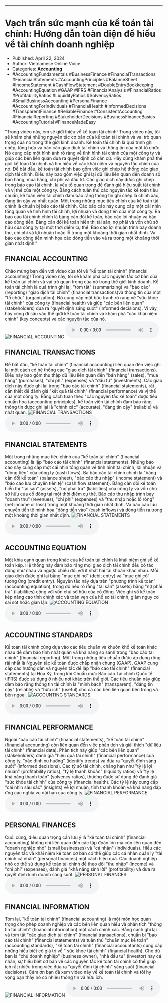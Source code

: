 
---

# Vạch trần sức mạnh của kế toán tài chính: Hướng dẫn toàn diện để hiểu về tài chính doanh nghiệp

- Published: April 22, 2024
- Author: Vietnamese Online Voice
- Categories: **Accounting**
- #AccountingFundamentals #BusinessFinance #FinancialTransactions #FinancialStatements #AccountingPrinciples #BalanceSheet #IncomeStatement #CashFlowStatement #DoubleEntryBookkeeping #AccountingEquation #GAAP #IFRS #FinancialAnalysis #FinancialRatios #ProfitabilityRatios #LiquidityRatios #SolvencyRatios #SmallBusinessAccounting #PersonalFinance #AccountingForIndividuals #FinancialHealth #InformedDecisions #TransparentFinance #ReliableFinance #ConsistentAccounting #FinancialReporting #StakeholderDecisions #BusinessFinanceBasics #AccountingTutorial #FinanceMadeEasy

"Trong video này, em sẽ giới thiệu về kế toán tài chính! Trong video này, tôi sẽ khám phá những nguyên tắc cơ bản của kế toán tài chính và vai trò quan trọng của nó trong thế giới kinh doanh. Kế toán tài chính là quá trình ghi chép, tổng hợp và báo cáo giao dịch tài chính và thông tin của một tổ chức. Nó cung cấp một hình ảnh rõ ràng về tình hình tài chính của một công ty và giúp các bên liên quan đưa ra quyết định có căn cứ. Hãy cùng khám phá thế giới kế toán tài chính và tìm hiểu về các khái niệm và nguyên tắc chính của nó. Để bắt đầu, kế toán tài chính bao gồm việc ghi chép hệ thống các giao dịch tài chính. Điều này bao gồm việc ghi lại dữ liệu liên quan đến doanh số bán hàng, mua hàng, chi phí và đầu tư. Các giao dịch này được ghi chép trong báo cáo tài chính, là yếu tố quan trọng để đánh giá hiệu suất tài chính và vị thế của một công ty. Bằng cách tuân thủ các nguyên tắc kế toán tiêu chuẩn, kế toán viên tài chính đảm bảo rằng thông tin ghi chép là chính xác, đáng tin cậy và nhất quán. Một trong những mục tiêu chính của kế toán tài chính là chuẩn bị báo cáo tài chính. Các báo cáo này cung cấp một cái nhìn tổng quan về tình hình tài chính, lợi nhuận và dòng tiền của một công ty. Ba báo cáo tài chính chính là bảng cân đối kế toán, báo cáo lợi nhuận và báo cáo dòng tiền. Bảng cân đối kế toán hiển thị tài sản, nợ phải và vốn chủ sở hữu của công ty tại một thời điểm cụ thể. Báo cáo lợi nhuận trình bày doanh thu, chi phí và lợi nhuận hoặc lỗ trong một khoảng thời gian nhất định. Và báo cáo dòng tiền minh họa các dòng tiền vào và ra trong một khoảng thời gian nhất định."


## FINANCIAL ACCOUNTING

Chào mừng bạn đến với video của tôi về "kế toán tài chính" (financial accounting)! Trong video này, tôi sẽ khám phá các nguyên tắc cơ bản của kế toán tài chính và vai trò quan trọng của nó trong thế giới kinh doanh. Kế toán tài chính là quá trình ghi lại, "tóm tắt" (summarizing) và "báo cáo" (reporting) "giao dịch tài chính" (financial transactions) ​​và thông tin của một "tổ chức" (organization). Nó cung cấp một bức tranh rõ ràng về "sức khỏe tài chính" của công ty (financial health) và giúp "các bên liên quan" (stakeholders) đưa ra "quyết định sáng suốt" (informed decisions). Vì vậy, hãy cùng đi sâu vào thế giới kế toán tài chính và khám phá "các khái niệm chính" (key concepts) và các nguyên tắc của nó.
![FINANCIAL ACCOUNTING](https://http-archiver-apis-production-80.schnworks.com/storage/images/transitions/2024-04-22/transition--16556564408-Montserrat-SemiBold-880E4F.jpg)
<audio controls>
    <source src="https://http-archiver-apis-production-80.schnworks.com/storage/audio/file-10514678172.mp3" type="audio/mpeg">
</audio>



## FINANCIAL TRANSACTIONS

Để bắt đầu, "kế toán tài chính" (financial accounting) liên quan đến việc ghi lại một cách có hệ thống các "giao dịch tài chính" (financial transactions). Điều này bao gồm thu thập dữ liệu liên quan đến "bán hàng" (sales), "mua hàng" (purchases), "chi phí" (expenses) và "đầu tư" (investments). Các giao dịch này được ghi lại trong "báo cáo tài chính" (financial statements), rất cần thiết để đánh giá "kết quả tài chính" (financial performance) và vị thế của một công ty. Bằng cách tuân theo "các nguyên tắc kế toán" được tiêu chuẩn hóa (accounting principles), kế toán viên tài chính đảm bảo rằng thông tin được ghi lại là "chính xác" (accurate), "đáng tin cậy" (reliable) và nhất quán.
![FINANCIAL TRANSACTIONS](https://http-archiver-apis-production-80.schnworks.com/storage/images/transitions/2024-04-22/transition-12845625553-Montserrat-Bold-512DA8.jpg)
<audio controls>
    <source src="https://http-archiver-apis-production-80.schnworks.com/storage/audio/file-35902090306.mp3" type="audio/mpeg">
</audio>



## FINANCIAL STATEMENTS

Một trong những mục tiêu chính của "kế toán tài chính" (financial accounting) là lập "báo cáo tài chính" (financial statements). Những báo cáo này cung cấp một cái nhìn tổng quan về tình hình tài chính, lợi nhuận và "dòng tiền" của công ty (cash flows). Ba báo cáo tài chính chính là "bảng cân đối kế toán" (balance sheet), "báo cáo thu nhập" (income statement) và "báo cáo lưu chuyển tiền tệ" (cash flow statement). Bảng cân đối kế toán hiển thị "tài sản" (assets), "nợ phải trả" (liabilities) của công ty và vốn chủ sở hữu của cổ đông tại một thời điểm cụ thể. Báo cáo thu nhập trình bày "doanh thu" (revenues), "chi phí" (expenses) và "thu nhập hoặc lỗ ròng" (net income or loss) trong một khoảng thời gian nhất định. Và báo cáo lưu chuyển tiền tệ minh họa "dòng tiền vào" (cash inflows) và dòng tiền ra trong một khoảng thời gian nhất định.
![FINANCIAL STATEMENTS](https://http-archiver-apis-production-80.schnworks.com/storage/images/transitions/2024-04-22/transition-20181792900-Montserrat-Regular-303F9F.jpg)
<audio controls>
    <source src="https://http-archiver-apis-production-80.schnworks.com/storage/audio/file-35118232432.mp3" type="audio/mpeg">
</audio>



## ACCOUNTING EQUATION

Một khía cạnh quan trọng khác của kế toán tài chính là khái niệm ghi sổ kế toán kép. Hệ thống này đảm bảo rằng mọi giao dịch tài chính đều có tác động như nhau và ngược chiều đối với ít nhất hai tài khoản khác nhau. Mỗi giao dịch được ghi lại bằng "mục ghi nợ" (debit entry) và "mục ghi có" tương ứng (credit entry). Nguyên tắc này dựa trên "phương trình kế toán" (accounting equation), trong đó nêu rõ rằng "tài sản" (assets) bằng "nợ phải trả" (liabilities) cộng với vốn chủ sở hữu của cổ đông. Việc ghi sổ kế toán kép nâng cao tính chính xác và toàn vẹn của hồ sơ tài chính, giảm nguy cơ sai sót hoặc gian lận.
![ACCOUNTING EQUATION](https://http-archiver-apis-production-80.schnworks.com/storage/images/transitions/2024-04-22/transition-10984010874-Montserrat-Regular-303F9F.jpg)
<audio controls>
    <source src="https://http-archiver-apis-production-80.schnworks.com/storage/audio/file-27780561902.mp3" type="audio/mpeg">
</audio>



## ACCOUNTING STANDARDS

Kế toán tài chính cũng dựa vào các tiêu chuẩn và khuôn khổ kế toán khác nhau để đảm bảo tính nhất quán và khả năng so sánh trong "báo cáo tài chính" (financial reporting). Một trong những tiêu chuẩn được áp dụng rộng rãi nhất là Nguyên tắc kế toán được chấp nhận chung (GAAP). GAAP cung cấp các hướng dẫn và nguyên tắc để lập "báo cáo tài chính" (financial statements) tại Hoa Kỳ, trong khi Chuẩn mực Báo cáo Tài chính Quốc tế (IFRS) được sử dụng ở nhiều nơi khác trên thế giới. Các tiêu chuẩn này giúp đảm bảo rằng thông tin tài chính là "minh bạch" (transparent), "đáng tin cậy" (reliable) và "hữu ích" (useful) cho cả các bên liên quan bên trong và bên ngoài.
![ACCOUNTING STANDARDS](https://http-archiver-apis-production-80.schnworks.com/storage/images/transitions/2024-04-22/transition--21234491938-Montserrat-Black-303F9F.jpg)
<audio controls>
    <source src="https://http-archiver-apis-production-80.schnworks.com/storage/audio/file-46189911144.mp3" type="audio/mpeg">
</audio>



## FINANCIAL PERFORMANCE

Ngoài "báo cáo tài chính" (financial statements), "kế toán tài chính" (financial accounting) còn liên quan đến việc phân tích và giải thích "dữ liệu tài chính" (financial data). Phân tích này giúp "các bên liên quan" (stakeholders) đánh giá "hiệu quả tài chính" (financial performance) của công ty, "xác định xu hướng" (identify trends) và đưa ra "quyết định sáng suốt" (informed decisions). Các tỷ số tài chính, chẳng hạn như "tỷ lệ lợi nhuận" (profitability ratios), "tỷ lệ thanh khoản" (liquidity ratios) và "tỷ lệ khả năng thanh toán" (solvency ratios), thường được sử dụng để đánh giá "sức khỏe tài chính" của công ty (financial health). Các tỷ lệ này cung cấp "cái nhìn sâu sắc" (insights) về lợi nhuận, tính thanh khoản và khả năng đáp ứng các nghĩa vụ dài hạn của công ty.
![FINANCIAL PERFORMANCE](https://http-archiver-apis-production-80.schnworks.com/storage/images/transitions/2024-04-22/transition-17477096643-Montserrat-Bold-9C27B0.jpg)
<audio controls>
    <source src="https://http-archiver-apis-production-80.schnworks.com/storage/audio/file-52597209510.mp3" type="audio/mpeg">
</audio>



## PERSONAL FINANCES

Cuối cùng, điều quan trọng cần lưu ý là "kế toán tài chính" (financial accounting) không chỉ liên quan đến các tập đoàn lớn mà còn liên quan đến "doanh nghiệp nhỏ" (small businesses) và "cá nhân" (individuals). Hiểu các nguyên tắc và khái niệm kế toán cơ bản có thể giúp các cá nhân quản lý "tài chính cá nhân" (personal finances) một cách hiệu quả. Các doanh nghiệp nhỏ có thể sử dụng kế toán tài chính để theo dõi "thu nhập" (income) và "chi phí" (expenses), đánh giá "khả năng sinh lời" (profitability) và đưa ra quyết định kinh doanh sáng suốt.
![PERSONAL FINANCES](https://http-archiver-apis-production-80.schnworks.com/storage/images/transitions/2024-04-22/transition--38732606298-Montserrat-Regular-7B1FA2.jpg)
<audio controls>
    <source src="https://http-archiver-apis-production-80.schnworks.com/storage/audio/file-26342361330.mp3" type="audio/mpeg">
</audio>



## FINANCIAL INFORMATION

Tóm lại, "kế toán tài chính" (financial accounting) là một môn học quan trọng cho phép doanh nghiệp và các bên liên quan hiểu và phân tích "thông tin tài chính" (financial information) một cách chính xác. Bằng cách ghi lại và tóm tắt "các giao dịch tài chính" (financial transactions), chuẩn bị "báo cáo tài chính" (financial statements) và tuân thủ "chuẩn mực kế toán" (accounting standards), "kế toán tài chính" (financial accountants) cung cấp những hiểu biết có giá trị về " sức khỏe tài chính" (financial health). Cho dù bạn là "chủ doanh nghiệp" (business owner), "nhà đầu tư" (investor) hay cá nhân, sự hiểu biết cơ bản về các nguyên tắc kế toán tài chính có thể giúp ích rất nhiều trong việc đưa ra "quyết định tài chính" sáng suốt (financial decisions). Cảm ơn bạn đã xem video này về kế toán tài chính và tôi hy vọng bạn thấy nó có nhiều thông tin và hữu ích.
![FINANCIAL INFORMATION](https://http-archiver-apis-production-80.schnworks.com/storage/images/transitions/2024-04-22/transition-33075662744-Montserrat-Thin-4A148C.jpg)
<audio controls>
    <source src="https://http-archiver-apis-production-80.schnworks.com/storage/audio/file-482911780.mp3" type="audio/mpeg">
</audio>

